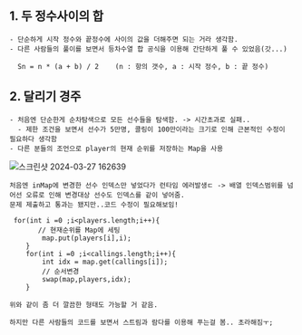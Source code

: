 
## 1. 두 정수사이의 합
    - 단순하게 시작 정수와 끝정수에 사이의 값을 더해주면 되는 거라 생각함.
    - 다른 사람들의 풀이를 보면서 등차수열 합 공식을 이용해 간단하게 풀 수 있었음(갓...)

      Sn = n * (a + b) / 2    (n : 항의 갯수, a : 시작 정수, b : 끝 정수)

      
## 2. 달리기 경주
    - 처음엔 단순한게 순차탐색으로 모든 선수들을 탐색함. -> 시간초과로 실패..
      - 제한 조건을 보면서 선수가 5만명, 콜링이 100만이라는 크기로 인해 근본적인 수정이 필요하다 생각함
    - 다른 분들의 조언으로 player의 현재 순위를 저장하는 Map을 사용

![스크린샷 2024-03-27 162639](https://github.com/jongjin55/daily_99/assets/44630719/08b483b9-4bbd-4565-b19c-4bde1f0d83bf)

    처음엔 inMap에 변경한 선수 인덱스만 넣었다가 런타임 에러발생ㄷ -> 배열 인덱스범위를 넘어선 오류로 인해 변경대상 선수도 인덱스를 같이 넣어줌.
    문제 제출하고 통과는 됐지만..코드 수정이 필요해보임!

     for(int i =0 ;i<players.length;i++){
           // 현재순위를 Map에 세팅
            map.put(players[i],i);
        }
        for(int i =0 ;i<callings.length;i++){
            int idx = map.get(callings[i]);
            // 순서변경 
            swap(map,players,idx);
        }

    위와 같이 좀 더 깔끔한 형태도 가능할 거 같음.

    하지만 다른 사람들의 코드를 보면서 스트림과 람다를 이용해 푸는걸 봄.. 초라해짐ㅜ;

    
    
